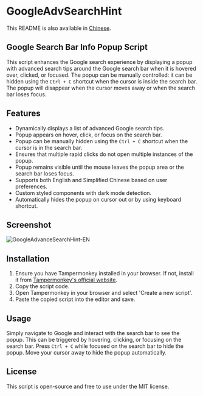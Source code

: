 # GoogleAdvSearchHint

This README is also available in [Chinese](README_CN.md).

## Google Search Bar Info Popup Script

This script enhances the Google search experience by displaying a popup with advanced search tips around the Google search bar when it is hovered over, clicked, or focused. The popup can be manually controlled: it can be hidden using the `Ctrl + C` shortcut when the cursor is inside the search bar. The popup will disappear when the cursor moves away or when the search bar loses focus.

## Features

- Dynamically displays a list of advanced Google search tips.
- Popup appears on hover, click, or focus on the search bar.
- Popup can be manually hidden using the `Ctrl + C` shortcut when the cursor is in the search bar.
- Ensures that multiple rapid clicks do not open multiple instances of the popup.
- Popup remains visible until the mouse leaves the popup area or the search bar loses focus.
- Supports both English and Simplified Chinese based on user preferences.
- Custom styled components with dark mode detection.
- Automatically hides the popup on cursor out or by using keyboard shortcut.

## Screenshot

![GoogleAdvanceSearchHint-EN](https://github.com/penn201500/GoogleAdvSearchHint/blob/main/GoogleAdvanceSearchHint-EN.gif)

## Installation

1. Ensure you have Tampermonkey installed in your browser. If not, install it from [Tampermonkey's official website](https://www.tampermonkey.net/).
2. Copy the script code.
3. Open Tampermonkey in your browser and select 'Create a new script'.
4. Paste the copied script into the editor and save.

## Usage

Simply navigate to Google and interact with the search bar to see the popup. This can be triggered by hovering, clicking, or focusing on the search bar.
Press `Ctrl + C` while focused on the search bar to hide the popup.
Move your cursor away to hide the popup automatically.

## License

This script is open-source and free to use under the MIT license.
